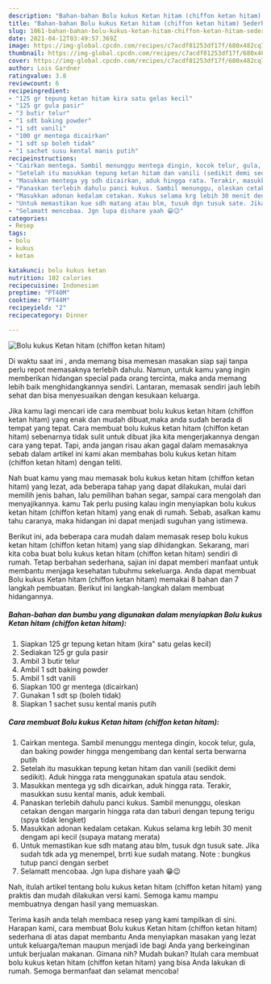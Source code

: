 ```yaml
---
description: "Bahan-bahan Bolu kukus Ketan hitam (chiffon ketan hitam) Sederhana dan Mudah Dibuat"
title: "Bahan-bahan Bolu kukus Ketan hitam (chiffon ketan hitam) Sederhana dan Mudah Dibuat"
slug: 1061-bahan-bahan-bolu-kukus-ketan-hitam-chiffon-ketan-hitam-sederhana-dan-mudah-dibuat
date: 2021-04-12T03:49:57.369Z
image: https://img-global.cpcdn.com/recipes/c7acdf81253df17f/680x482cq70/bolu-kukus-ketan-hitam-chiffon-ketan-hitam-foto-resep-utama.jpg
thumbnail: https://img-global.cpcdn.com/recipes/c7acdf81253df17f/680x482cq70/bolu-kukus-ketan-hitam-chiffon-ketan-hitam-foto-resep-utama.jpg
cover: https://img-global.cpcdn.com/recipes/c7acdf81253df17f/680x482cq70/bolu-kukus-ketan-hitam-chiffon-ketan-hitam-foto-resep-utama.jpg
author: Lois Gardner
ratingvalue: 3.8
reviewcount: 6
recipeingredient:
- "125 gr tepung ketan hitam kira satu gelas kecil"
- "125 gr gula pasir"
- "3 butir telur"
- "1 sdt baking powder"
- "1 sdt vanili"
- "100 gr mentega dicairkan"
- "1 sdt sp boleh tidak"
- "1 sachet susu kental manis putih"
recipeinstructions:
- "Cairkan mentega. Sambil menunggu mentega dingin, kocok telur, gula, dan baking powder hingga mengembang dan kental serta berwarna putih"
- "Setelah itu masukkan tepung ketan hitam dan vanili (sedikit demi sedikit). Aduk hingga rata menggunakan spatula atau sendok."
- "Masukkan mentega yg sdh dicairkan, aduk hingga rata. Terakir, masukkan susu kental manis, aduk kembali."
- "Panaskan terlebih dahulu panci kukus. Sambil menunggu, oleskan cetakan dengan margarin hingga rata dan taburi dengan tepung terigu (spya tidak lengket)"
- "Masukkan adonan kedalam cetakan. Kukus selama krg lebih 30 menit dengam api kecil (supaya matang merata)"
- "Untuk memastikan kue sdh matang atau blm, tusuk dgn tusuk sate. Jika sudah tdk ada yg menempel, brrti kue sudah matang. Note : bungkus tutup panci dengan serbet"
- "Selamatt mencobaa. Jgn lupa dishare yaah 😁😉"
categories:
- Resep
tags:
- bolu
- kukus
- ketan

katakunci: bolu kukus ketan 
nutrition: 102 calories
recipecuisine: Indonesian
preptime: "PT40M"
cooktime: "PT44M"
recipeyield: "2"
recipecategory: Dinner

---
```



![Bolu kukus Ketan hitam (chiffon ketan hitam)](https://img-global.cpcdn.com/recipes/c7acdf81253df17f/680x482cq70/bolu-kukus-ketan-hitam-chiffon-ketan-hitam-foto-resep-utama.jpg)

Di waktu  saat ini , anda memang bisa memesan masakan siap saji tanpa perlu repot memasaknya terlebih dahulu. Namun, untuk kamu yang ingin memberikan hidangan special pada orang tercinta, maka anda memang lebih baik menghidangkannya sendiri. Lantaran, memasak sendiri jauh lebih sehat dan bisa menyesuaikan dengan kesukaan keluarga.

Jika kamu lagi mencari ide cara membuat bolu kukus ketan hitam (chiffon ketan hitam) yang enak dan mudah dibuat,maka anda sudah berada di tempat yang tepat. Cara membuat bolu kukus ketan hitam (chiffon ketan hitam)  sebenarnya tidak sulit untuk dibuat jika kita mengerjakannya dengan cara yang tepat. Tapi, anda jangan risau akan gagal dalam memasaknya 
sebab dalam artikel ini kami akan membahas bolu kukus ketan hitam (chiffon ketan hitam) dengan teliti.  



Nah buat kamu yang mau memasak bolu kukus ketan hitam (chiffon ketan hitam) yang lezat, ada beberapa tahap yang dapat dilakukan, mulai dari memilih jenis bahan, lalu pemilihan bahan segar, sampai cara mengolah dan menyajikannya. kamu Tak perlu pusing kalau ingin menyiapkan bolu kukus ketan hitam (chiffon ketan hitam) yang enak di rumah. Sebab, asalkan kamu  tahu caranya, maka hidangan ini dapat menjadi suguhan yang istimewa.

Berikut ini, ada beberapa cara mudah dalam memasak resep bolu kukus ketan hitam (chiffon ketan hitam) yang siap dihidangkan. Sekarang, mari kita coba buat bolu kukus ketan hitam (chiffon ketan hitam) sendiri di rumah. Tetap berbahan sederhana, sajian ini dapat memberi manfaat untuk membantu menjaga kesehatan tubuhmu sekeluarga. Anda dapat membuat Bolu kukus Ketan hitam (chiffon ketan hitam) memakai 8 bahan dan 7 langkah pembuatan. Berikut ini langkah-langkah dalam membuat hidangannya.

<!--inarticleads1-->

##### Bahan-bahan dan bumbu yang digunakan dalam menyiapkan Bolu kukus Ketan hitam (chiffon ketan hitam):

1. Siapkan 125 gr tepung ketan hitam (kira&#34; satu gelas kecil)
1. Sediakan 125 gr gula pasir
1. Ambil 3 butir telur
1. Ambil 1 sdt baking powder
1. Ambil 1 sdt vanili
1. Siapkan 100 gr mentega (dicairkan)
1. Gunakan 1 sdt sp (boleh tidak)
1. Siapkan 1 sachet susu kental manis putih




<!--inarticleads2-->

##### Cara membuat Bolu kukus Ketan hitam (chiffon ketan hitam):

1. Cairkan mentega. Sambil menunggu mentega dingin, kocok telur, gula, dan baking powder hingga mengembang dan kental serta berwarna putih
1. Setelah itu masukkan tepung ketan hitam dan vanili (sedikit demi sedikit). Aduk hingga rata menggunakan spatula atau sendok.
1. Masukkan mentega yg sdh dicairkan, aduk hingga rata. Terakir, masukkan susu kental manis, aduk kembali.
1. Panaskan terlebih dahulu panci kukus. Sambil menunggu, oleskan cetakan dengan margarin hingga rata dan taburi dengan tepung terigu (spya tidak lengket)
1. Masukkan adonan kedalam cetakan. Kukus selama krg lebih 30 menit dengam api kecil (supaya matang merata)
1. Untuk memastikan kue sdh matang atau blm, tusuk dgn tusuk sate. Jika sudah tdk ada yg menempel, brrti kue sudah matang. Note : bungkus tutup panci dengan serbet
1. Selamatt mencobaa. Jgn lupa dishare yaah 😁😉




Nah, itulah artikel tentang  bolu kukus ketan hitam (chiffon ketan hitam)  yang praktis dan mudah dilakukan versi kami. Semoga kamu mampu membuatnya dengan hasil yang memuaskan. 

Terima kasih anda telah membaca resep yang kami tampilkan di sini. Harapan kami, cara membuat  Bolu kukus Ketan hitam (chiffon ketan hitam) sederhana di atas dapat membantu Anda menyiapkan masakan yang lezat untuk keluarga/teman maupun menjadi ide bagi Anda yang berkeinginan untuk berjualan makanan. Gimana nih? Mudah bukan? Itulah cara membuat bolu kukus ketan hitam (chiffon ketan hitam) yang bisa Anda lakukan di rumah. Semoga bermanfaat dan selamat mencoba!

